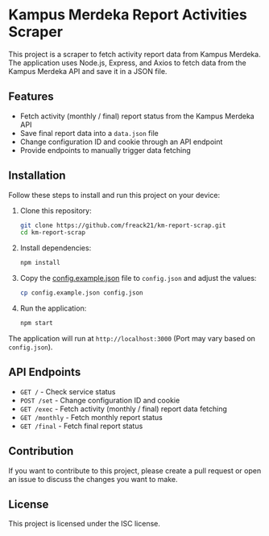 # Kampus Merdeka Report Activities Scraper

This project is a scraper to fetch activity report data from Kampus Merdeka. The application uses Node.js, Express, and Axios to fetch data from the Kampus Merdeka API and save it in a JSON file.

## Features

- Fetch activity (monthly / final) report status from the Kampus Merdeka API
- Save final report data into a `data.json` file
- Change configuration ID and cookie through an API endpoint
- Provide endpoints to manually trigger data fetching

## Installation

Follow these steps to install and run this project on your device:

1. Clone this repository:

   ```sh
   git clone https://github.com/freack21/km-report-scrap.git
   cd km-report-scrap
   ```

2. Install dependencies:

   ```sh
   npm install
   ```

3. Copy the [config.example.json](https://github.com/freack21/km-report-scrap/blob/main/config.example.json) file to `config.json` and adjust the values:

   ```sh
   cp config.example.json config.json
   ```

4. Run the application:
   ```sh
   npm start
   ```

The application will run at `http://localhost:3000` (Port may vary based on `config.json`).

## API Endpoints

- `GET /` - Check service status
- `POST /set` - Change configuration ID and cookie
- `GET /exec` - Fetch activity (monthly / final) report data fetching
- `GET /monthly` - Fetch monthly report status
- `GET /final` - Fetch final report status

## Contribution

If you want to contribute to this project, please create a pull request or open an issue to discuss the changes you want to make.

## License

This project is licensed under the ISC license.
